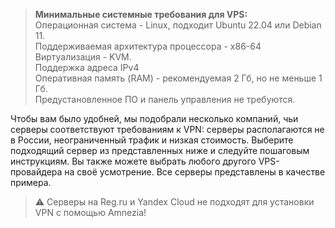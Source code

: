 >**Минимальные системные требования для VPS:** \
>Операционная система - Linux, подходит Ubuntu 22.04 или Debian 11.\
>Поддерживаемая архитектура процессора - x86-64 \
>Виртуализация - KVM.\
>Поддержка адреса IPv4 \
>Оперативная память (RAM) - рекомендуемая 2 Гб, но не меньше 1 Гб.\
>Предустановленное ПО и панель управления не требуются.

Чтобы вам было удобней, мы подобрали несколько компаний, чьи серверы соответствуют требованиям к VPN: серверы располагаются не в России, неограниченный трафик и низкая стоимость.
Выберите подходящий сервер из представленных ниже и следуйте пошаговым инструкциям. Вы также можете выбрать любого другого VPS-провайдера на своё усмотрение. Все серверы представлены в качестве примера.

>⚠️️ Серверы на Reg.ru и Yandex Cloud не подходят для установки VPN с помощью Amnezia!